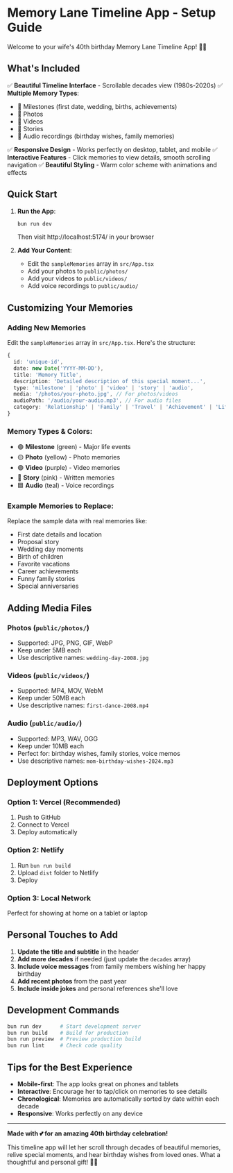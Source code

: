# Memory Lane Timeline App - Setup Guide

Welcome to your wife's 40th birthday Memory Lane Timeline App! 🎉💕

## What's Included

✅ **Beautiful Timeline Interface** - Scrollable decades view (1980s-2020s)
✅ **Multiple Memory Types**:
  - 🎯 Milestones (first date, wedding, births, achievements)
  - 📸 Photos
  - 🎥 Videos
  - 📝 Stories
  - 🎵 Audio recordings (birthday wishes, family memories)

✅ **Responsive Design** - Works perfectly on desktop, tablet, and mobile
✅ **Interactive Features** - Click memories to view details, smooth scrolling navigation
✅ **Beautiful Styling** - Warm color scheme with animations and effects

## Quick Start

1. **Run the App**:
   ```bash
   bun run dev
   ```
   Then visit http://localhost:5174/ in your browser

2. **Add Your Content**:
   - Edit the `sampleMemories` array in `src/App.tsx`
   - Add your photos to `public/photos/`
   - Add your videos to `public/videos/`
   - Add voice recordings to `public/audio/`

## Customizing Your Memories

### Adding New Memories

Edit the `sampleMemories` array in `src/App.tsx`. Here's the structure:

```typescript
{
  id: 'unique-id',
  date: new Date('YYYY-MM-DD'),
  title: 'Memory Title',
  description: 'Detailed description of this special moment...',
  type: 'milestone' | 'photo' | 'video' | 'story' | 'audio',
  media: '/photos/your-photo.jpg', // For photos/videos
  audioPath: '/audio/your-audio.mp3', // For audio files
  category: 'Relationship' | 'Family' | 'Travel' | 'Achievement' | 'Life Event'
}
```

### Memory Types & Colors:
- 🟢 **Milestone** (green) - Major life events
- 🟡 **Photo** (yellow) - Photo memories
- 🟣 **Video** (purple) - Video memories
- 🩷 **Story** (pink) - Written memories
- 🟦 **Audio** (teal) - Voice recordings

### Example Memories to Replace:

Replace the sample data with real memories like:
- First date details and location
- Proposal story
- Wedding day moments
- Birth of children
- Favorite vacations
- Career achievements
- Funny family stories
- Special anniversaries

## Adding Media Files

### Photos (`public/photos/`)
- Supported: JPG, PNG, GIF, WebP
- Keep under 5MB each
- Use descriptive names: `wedding-day-2008.jpg`

### Videos (`public/videos/`)
- Supported: MP4, MOV, WebM
- Keep under 50MB each
- Use descriptive names: `first-dance-2008.mp4`

### Audio (`public/audio/`)
- Supported: MP3, WAV, OGG
- Keep under 10MB each
- Perfect for: birthday wishes, family stories, voice memos
- Use descriptive names: `mom-birthday-wishes-2024.mp3`

## Deployment Options

### Option 1: Vercel (Recommended)
1. Push to GitHub
2. Connect to Vercel
3. Deploy automatically

### Option 2: Netlify
1. Run `bun run build`
2. Upload `dist` folder to Netlify
3. Deploy

### Option 3: Local Network
Perfect for showing at home on a tablet or laptop

## Personal Touches to Add

1. **Update the title and subtitle** in the header
2. **Add more decades** if needed (just update the `decades` array)
3. **Include voice messages** from family members wishing her happy birthday
4. **Add recent photos** from the past year
5. **Include inside jokes** and personal references she'll love

## Development Commands

```bash
bun run dev      # Start development server
bun run build    # Build for production
bun run preview  # Preview production build
bun run lint     # Check code quality
```

## Tips for the Best Experience

- **Mobile-first**: The app looks great on phones and tablets
- **Interactive**: Encourage her to tap/click on memories to see details
- **Chronological**: Memories are automatically sorted by date within each decade
- **Responsive**: Works perfectly on any device

---

**Made with 💕 for an amazing 40th birthday celebration!**

This timeline app will let her scroll through decades of beautiful memories, relive special moments, and hear birthday wishes from loved ones. What a thoughtful and personal gift! 🎂✨